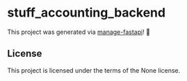 # stuff_accounting_backend

This project was generated via [manage-fastapi](https://ycd.github.io/manage-fastapi/)! :tada:

## License

This project is licensed under the terms of the None license.
